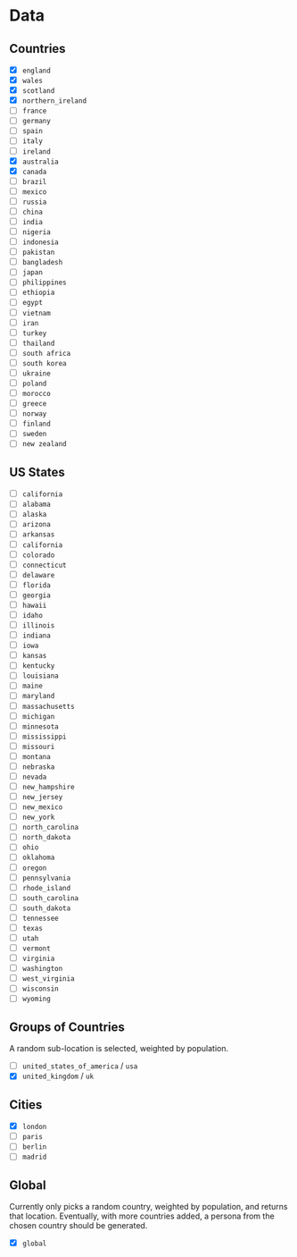 # Data

## Countries

- [x] `england`
- [x] `wales`
- [x] `scotland`
- [x] `northern_ireland`
- [ ] `france`
- [ ] `germany`
- [ ] `spain`
- [ ] `italy`
- [ ] `ireland`
- [X] `australia`
- [X] `canada`
- [ ] `brazil`
- [ ] `mexico`
- [ ] `russia`
- [ ] `china`
- [ ] `india`
- [ ] `nigeria`
- [ ] `indonesia`
- [ ] `pakistan`
- [ ] `bangladesh`
- [ ] `japan`
- [ ] `philippines`
- [ ] `ethiopia`
- [ ] `egypt`
- [ ] `vietnam`
- [ ] `iran`
- [ ] `turkey`
- [ ] `thailand`
- [ ] `south africa`
- [ ] `south korea`
- [ ] `ukraine`
- [ ] `poland`
- [ ] `morocco`
- [ ] `greece`
- [ ] `norway`
- [ ] `finland`
- [ ] `sweden`
- [ ] `new zealand`

## US States

- [ ] `california`
- [ ] `alabama`
- [ ] `alaska`
- [ ] `arizona`
- [ ] `arkansas`
- [ ] `california`
- [ ] `colorado`
- [ ] `connecticut`
- [ ] `delaware`
- [ ] `florida`
- [ ] `georgia`
- [ ] `hawaii`
- [ ] `idaho`
- [ ] `illinois`
- [ ] `indiana`
- [ ] `iowa`
- [ ] `kansas`
- [ ] `kentucky`
- [ ] `louisiana`
- [ ] `maine`
- [ ] `maryland`
- [ ] `massachusetts`
- [ ] `michigan`
- [ ] `minnesota`
- [ ] `mississippi`
- [ ] `missouri`
- [ ] `montana`
- [ ] `nebraska`
- [ ] `nevada`
- [ ] `new_hampshire`
- [ ] `new_jersey`
- [ ] `new_mexico`
- [ ] `new_york`
- [ ] `north_carolina`
- [ ] `north_dakota`
- [ ] `ohio`
- [ ] `oklahoma`
- [ ] `oregon`
- [ ] `pennsylvania`
- [ ] `rhode_island`
- [ ] `south_carolina`
- [ ] `south_dakota`
- [ ] `tennessee`
- [ ] `texas`
- [ ] `utah`
- [ ] `vermont`
- [ ] `virginia`
- [ ] `washington`
- [ ] `west_virginia`
- [ ] `wisconsin`
- [ ] `wyoming`

## Groups of Countries

A random sub-location is selected, weighted by population.

- [ ] `united_states_of_america` / `usa`
- [x] `united_kingdom` / `uk`

## Cities

- [X] `london`
- [ ] `paris`
- [ ] `berlin`
- [ ] `madrid`

## Global

Currently only picks a random country, weighted by population, and returns that location. Eventually, with more countries added, a persona from the chosen country should be generated.

- [X] `global`
